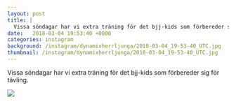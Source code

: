 ```yaml
---
layout: post
title: |
  Vissa söndagar har vi extra träning för det bjj-kids som förbereder sig för tävling
date:   2018-03-04 19:53:40 +0000
categories: instagram
background: /instagram/dynamixherrljunga/2018-03-04_19-53-40_UTC.jpg
thumbnail: /instagram/dynamixherrljunga/2018-03-04_19-53-40_UTC.jpg
---
```

Vissa söndagar har vi extra träning för det bjj-kids som förbereder sig för tävling. 



<img src='/www-dynamix-herrljunga/instagram/dynamixherrljunga/2018-03-04_19-53-40_UTC.jpg' class='img-fluid' />

